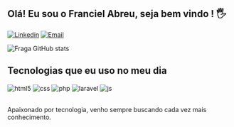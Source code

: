 ## Olá! Eu sou o Franciel Abreu, seja bem vindo ! 🖐️

[![Linkedin](https://img.shields.io/badge/LinkedIn-0077B5?style=for-the-badge&logo=linkedin&logoColor=white)](https://www.linkedin.com/in/franciel-abreu-58797b108)
[![Email](https://img.shields.io/badge/Gmail-D14836?style=for-the-badge&logo=gmail&logoColor=white)](<a href = "mailto:francielabreu23@gmail.com">)



![Fraga GitHub stats](https://github-readme-stats.vercel.app/api?username=francielabreu&show_icons=true&theme=tokyonight&count_private=true)

## Tecnologias que eu uso no meu dia

<div style="display: inline_block">
  <img align="center" alt="html5" src="https://img.shields.io/badge/HTML5-E34F26?style=for-the-badge&logo=html5&logoColor=white" />
  <img align="center" alt="css" src="https://img.shields.io/badge/CSS3-1572B6?style=for-the-badge&logo=css3&logoColor=white" />
  <img align="center" alt="php" src="https://img.shields.io/badge/PHP-777BB4?style=for-the-badge&logo=php&logoColor=white" />
  <img align="center" alt="laravel" src="https://img.shields.io/badge/Laravel-FF2D20?style=for-the-badge&logo=laravel&logoColor=white" />
  <img align="center" alt="js" src="https://img.shields.io/badge/Flutter-02569B?style=for-the-badge&logo=flutter&logoColor=white" />
  
</div><br/>

Apaixonado por tecnologia, venho sempre buscando cada vez mais conhecimento.
